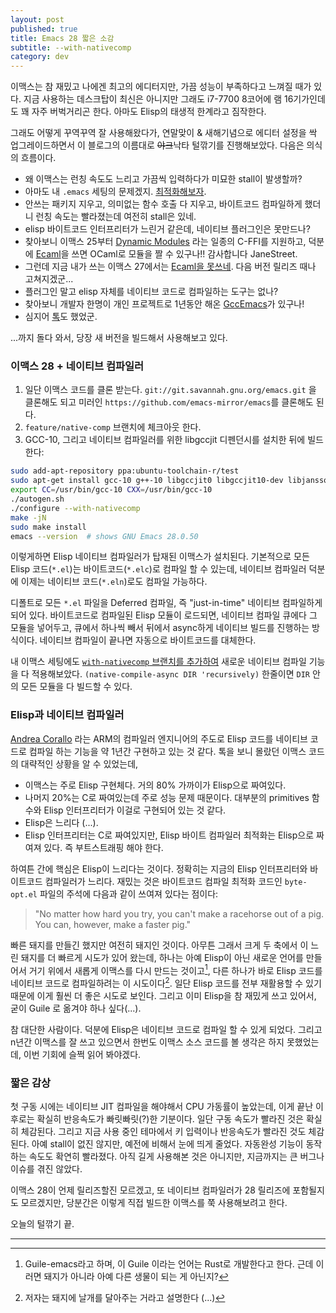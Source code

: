 ```yaml
---
layout: post
published: true
title: Emacs 28 짧은 소감
subtitle: --with-nativecomp
category: dev
---
```


 이맥스는 참 재밌고 나에겐 최고의 에디터지만, 가끔 성능이 부족하다고
 느껴질 때가 있다. 지금 사용하는 데스크탑이 최신은 아니지만 그래도
 i7-7700 8코어에 램 16기가인데도 꽤 자주 버벅거리곤 한다. 아마도
 Elisp의 태생적 한계라고 짐작한다.

 그래도 어떻게 꾸역꾸역 잘 사용해왔다가, 연말맞이 & 새해기념으로
 에디터 설정을 싹 업그레이드하면서 이 블로그의 이름대로 ~~야크~~낙타
 털깎기를 진행해보았다. 다음은 의식의 흐름이다.

  - 왜 이맥스는 런칭 속도도 느리고 가끔씩 입력하다가 미묘한 stall이
    발생할까?
  - 아마도 내 `.emacs` 세팅의
    문제겠지. [최적화해보자](https://github.com/sangwoo-joh/dotfiles/tree/master/emacs).
  - 안쓰는 패키지 지우고, 의미없는 함수 호출 다 지우고, 바이트코드
    컴파일하게 했더니 런칭 속도는 빨라졌는데 여전히 stall은 있네.
  - elisp 바이트코드 인터프리터가 느린거 같은데, 네이티브 플러그인은
    못만드나?
  - 찾아보니 이맥스 25부터 [Dynamic
    Modules](https://www.gnu.org/software/emacs/manual/html_node/elisp/Dynamic-Modules.html)
    라는 일종의 C-FFI를 지원하고, 덕분에
    [Ecaml](https://github.com/janestreet/ecaml)을 쓰면 OCaml로 모듈을
    짤 수 있구나!! 감사합니다 JaneStreet.
  - 그런데 지금 내가 쓰는 이맥스 27에서는 [Ecaml을
    못쓰네](https://github.com/janestreet/ecaml/issues/6). 다음 버전
    릴리즈 때나 고쳐지겠군...
  - 플러그인 말고 elisp 자체를 네이티브 코드로 컴파일하는 도구는 없나?
  - 찾아보니 개발자 한명이 개인 프로젝트로 1년동안 해온
    [GccEmacs](https://www.emacswiki.org/emacs/GccEmacs)가 있구나!
  - 심지어 [톡](https://youtu.be/zKHYZOAc_bQ)도 했었군.

...까지 돌다 와서, 당장 새 버전을 빌드해서 사용해보고 있다.

### 이맥스 28 + 네이티브 컴파일러
 1. 일단 이맥스 코드를 클론
    받는다. `git://git.savannah.gnu.org/emacs.git` 을 클론해도 되고
    미러인 `https://github.com/emacs-mirror/emacs`를 클론해도 된다.
 2. `feature/native-comp` 브랜치에 체크아웃 한다.
 3. GCC-10, 그리고 네이티브 컴파일러를 위한 libgccjit 디펜던시를
    설치한 뒤에 빌드한다:

``` sh
sudo add-apt-repository ppa:ubuntu-toolchain-r/test
sudo apt-get install gcc-10 g++-10 libgccjit0 libgccjit10-dev libjansson4 libjansson-dev
export CC=/usr/bin/gcc-10 CXX=/usr/bin/gcc-10
./autogen.sh
./configure --with-nativecomp
make -jN
sudo make install
emacs --version  # shows GNU Emacs 28.0.50
```

 이렇게하면 Elisp 네이티브 컴파일러가 탑재된 이맥스가
 설치된다. 기본적으로 모든 Elisp 코드(`*.el`)는 바이트코드(`*.elc`)로
 컴파일 할 수 있는데, 네이티브 컴파일러 덕분에 이제는 네이티브
 코드(`*.eln`)로도 컴파일 가능하다.

 디폴트로 모든 `*.el` 파일을 Deferred 컴파일, 즉 "just-in-time"
 네이티브 컴파일하게 되어 있다. 바이트코드로 컴파일된 Elisp 모듈이
 로드되면, 네이티브 컴파일 큐에다 그 모듈을 넣어두고, 큐에서 하나씩
 빼서 뒤에서 async하게 네이티브 빌드를 진행하는 방식이다. 네이티브
 컴파일이 끝나면 자동으로 바이트코드를 대체한다.

 내 이맥스 세팅에도 [`with-nativecomp` 브랜치를
 추가하여](https://github.com/sangwoo-joh/dotfiles/tree/with-native-comp)
 새로운 네이티브 컴파일 기능을 다 적용해보았다. `(native-compile-async
 DIR 'recursively)` 한줄이면 `DIR` 안의 모든 모듈을 다 빌드할 수 있다.

### Elisp과 네이티브 컴파일러
 [Andrea
 Corallo](https://www.linkedin.com/in/andrea-corallo/?originalSubdomain=fr)
 라는 ARM의 컴파일러 엔지니어의 주도로 Elisp 코드를 네이티브 코드로
 컴파일 하는 기능을 약 1년간 구현하고 있는 것 같다. 톡을 보니 몰랐던
 이맥스 코드의 대략적인 상황을 알 수 있었는데,
  * 이맥스는 주로 Elisp 구현체다. 거의 80% 가까이가 Elisp으로
    짜여있다.
  * 나머지 20%는 C로 짜여있는데 주로 성능 문제 때문이다. 대부분의
    primitives 함수와 Elisp 인터프리터가 이걸로 구현되어 있는 것 같다.
  * Elisp은 느리다 (...).
  * Elisp 인터프리터는 C로 짜여있지만, Elisp 바이트 컴파일러 최적화는
    Elisp으로 짜여져 있다. 즉 부트스트래핑 해야 한다.

 하여튼 간에 핵심은 Elisp이 느리다는 것이다. 정확히는 지금의 Elisp
 인터프리터와 바이트코드 컴파일러가 느리다. 재밌는 것은 바이트코드
 컴파일 최적화 코드인 `byte-opt.el` 파일의 주석에 다음과 같이 쓰여져
 있다는 점이다:

> "No matter how hard you try, you can't make a racehorse out of a
> pig. You can, however, make a faster pig."

 빠른 돼지를 만들긴 했지만 여전히 돼지인 것이다. 아무튼 그래서 크게 두
 축에서 이 느린 돼지를 더 빠르게 시도가 있어 왔는데, 하나는 아예
 Elisp이 아닌 새로운 언어를 만들어서 거기 위에서 새롭게 이맥스를 다시
 만드는 것이고[^1], 다른 하나가 바로 Elisp 코드를 네이티브 코드로
 컴파일하려는 이 시도이다[^2]. 일단 Elisp 코드를 전부 재활용할 수 있기
 때문에 이게 훨씬 더 좋은 시도로 보인다. 그리고 이미 Elisp을 참 재밌게
 쓰고 있어서, 굳이 Guile 로 옮겨야 하나 싶다(...).

 참 대단한 사람이다. 덕분에 Elisp은 네이티브 코드로 컴파일 할 수 있게
 되었다. 그리고 n년간 이맥스를 잘 쓰고 있으면서 한번도 이맥스 소스
 코드를 볼 생각은 하지 못했었는데, 이번 기회에 슬쩍 읽어 봐야겠다.


### 짧은 감상
 첫 구동 시에는 네이티브 JIT 컴파일을 해야해서 CPU 가동률이 높았는데,
 이게 끝난 이후로는 확실히 반응속도가 빠릿빠릿(?)한 기분이다. 일단
 구동 속도가 빨라진 것은 확실히 체감된다. 그리고 지금 사용 중인
 테마에서 키 입력이나 반응속도가 빨라진 것도 체감 된다. 아예 stall이
 없진 않지만, 예전에 비해서 눈에 띄게 줄었다. 자동완성 기능이 동작하는
 속도도 확연히 빨라졌다. 아직 길게 사용해본 것은 아니지만, 지금까지는
 큰 버그나 이슈를 겪진 않았다.

 이맥스 28이 언제 릴리즈할진 모르겠고, 또 네이티브 컴파일러가 28
 릴리즈에 포함될지도 모르겠지만, 당분간은 이렇게 직접 빌드한 이맥스를
 쭉 사용해보려고 한다.

 오늘의 털깎기 끝.

---
[^1]: Guile-emacs라고 하며, 이 Guile 이라는 언어는 Rust로 개발한다고 한다. 근데 이러면 돼지가 아니라 아예 다른 생물이 되는 게 아닌지?

[^2]: 저자는 돼지에 날개를 달아주는 거라고 설명한다 (...)
